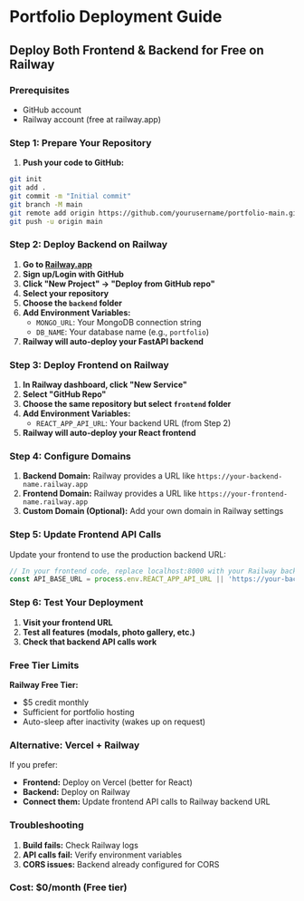 # Portfolio Deployment Guide

## Deploy Both Frontend & Backend for Free on Railway

### Prerequisites
- GitHub account
- Railway account (free at railway.app)

### Step 1: Prepare Your Repository

1. **Push your code to GitHub:**
```bash
git init
git add .
git commit -m "Initial commit"
git branch -M main
git remote add origin https://github.com/yourusername/portfolio-main.git
git push -u origin main
```

### Step 2: Deploy Backend on Railway

1. **Go to [Railway.app](https://railway.app)**
2. **Sign up/Login with GitHub**
3. **Click "New Project" → "Deploy from GitHub repo"**
4. **Select your repository**
5. **Choose the `backend` folder**
6. **Add Environment Variables:**
   - `MONGO_URL`: Your MongoDB connection string
   - `DB_NAME`: Your database name (e.g., `portfolio`)
7. **Railway will auto-deploy your FastAPI backend**

### Step 3: Deploy Frontend on Railway

1. **In Railway dashboard, click "New Service"**
2. **Select "GitHub Repo"**
3. **Choose the same repository but select `frontend` folder**
4. **Add Environment Variables:**
   - `REACT_APP_API_URL`: Your backend URL (from Step 2)
5. **Railway will auto-deploy your React frontend**

### Step 4: Configure Domains

1. **Backend Domain:** Railway provides a URL like `https://your-backend-name.railway.app`
2. **Frontend Domain:** Railway provides a URL like `https://your-frontend-name.railway.app`
3. **Custom Domain (Optional):** Add your own domain in Railway settings

### Step 5: Update Frontend API Calls

Update your frontend to use the production backend URL:

```javascript
// In your frontend code, replace localhost:8000 with your Railway backend URL
const API_BASE_URL = process.env.REACT_APP_API_URL || 'https://your-backend-name.railway.app';
```

### Step 6: Test Your Deployment

1. **Visit your frontend URL**
2. **Test all features (modals, photo gallery, etc.)**
3. **Check that backend API calls work**

### Free Tier Limits

**Railway Free Tier:**
- $5 credit monthly
- Sufficient for portfolio hosting
- Auto-sleep after inactivity (wakes up on request)

### Alternative: Vercel + Railway

If you prefer:
- **Frontend:** Deploy on Vercel (better for React)
- **Backend:** Deploy on Railway
- **Connect them:** Update frontend API calls to Railway backend URL

### Troubleshooting

1. **Build fails:** Check Railway logs
2. **API calls fail:** Verify environment variables
3. **CORS issues:** Backend already configured for CORS

### Cost: $0/month (Free tier) 
